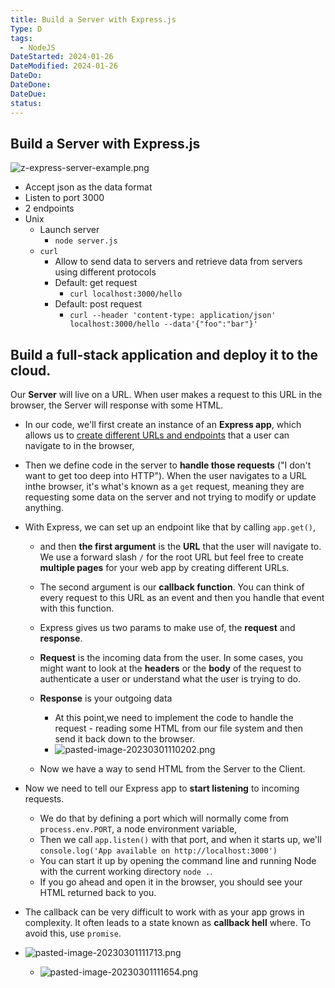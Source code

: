 ```yaml
---
title: Build a Server with Express.js
Type: D
tags:
  - NodeJS
DateStarted: 2024-01-26
DateModified: 2024-01-26
DateDo:
DateDone:
DateDue:
status:
---
```


## Build a Server with Express.js
![z-express-server-example.png](https://cdn.jsdelivr.net/gh/jenniferwonder/bimg/full-stack/z-express-server-example.png)

- Accept json as the data format
- Listen to port 3000
- 2 endpoints
- Unix
  - Launch server
    - `node server.js`
  - `curl`
    - Allow to send data to servers and retrieve data from servers using different protocols
    - Default: get request
      - `curl localhost:3000/hello`
    - Default: post request
      - `curl --header 'content-type: application/json' localhost:3000/hello --data'{"foo":"bar"}'`


## Build a full-stack application and deploy it to the cloud.  
Our **Server** will live on a URL. When user makes a request to this URL in the browser, the Server will response with some HTML.

- In our code, we'll first create an instance of an **Express app**, which allows us to <u>create different URLs and endpoints</u> that a user can navigate to in the browser,
- Then we define code in the server to **handle those requests** ("I don't want to get too deep into HTTP"). When the user navigates to a URL inthe browser, it's what's known as a `get` request, meaning they are requesting some data on the server and not trying to modify or update anything.
- With Express, we can set up an endpoint like that by calling `app.get()`,
  - and then **the first argument** is the **URL** that the user will navigate to. We use a forward slash `/` for the root URL but feel free to create **multiple pages** for your web app by creating different URLs.
  - The second argument is our **callback function**. You can think of every request to this URL as an event and then you handle that event with this function.
  - Express gives us two params to make use of, the **request** and **response**.
  - **Request** is the incoming data from the user. In some cases, you might want to look at the **headers** or the **body** of the request to authenticate a user or understand what the user is trying to do.
  - **Response** is your outgoing data
    - At this point,we need to implement the code to handle the request - reading some HTML from our file system and then send it back down to the browser.
    - ![pasted-image-20230301110202.png](https://cdn.jsdelivr.net/gh/jenniferwonder/bimg/full-stack/pasted-image-20230301110202.png)

  - Now we have a way to send HTML from the Server to the Client.
- Now we need to tell our Express app to **start listening** to incoming requests.
  - We do that by defining a port which will normally come from `process.env.PORT`, a node environment variable,
  - Then we call `app.listen()` with that port, and when it starts up, we'll `console.log('App available on http://localhost:3000')`
  - You can start it up by opening the command line and running Node with the current working directory `node .`.
  - If you go ahead and open it in the browser, you should see your HTML returned back to you.
- The callback can be very difficult to work with as your app grows in complexity. It often leads to a state known as **callback hell** where. To avoid this, use `promise`.

- ![pasted-image-20230301111713.png](https://cdn.jsdelivr.net/gh/jenniferwonder/bimg/full-stack/pasted-image-20230301111713.png)
  - ![pasted-image-20230301111654.png](https://cdn.jsdelivr.net/gh/jenniferwonder/bimg/full-stack/pasted-image-20230301111654.png)

